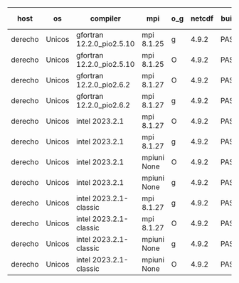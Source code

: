 

| host     | os       | compiler                              | mpi                      | o_g        | netcdf        | build       | u_pass          | u_fail          | s_pass            | s_fail            | e_pass             | e_fail             | nuopc_pass       | nuopc_fail       | artifacts link          |
|----------|----------|---------------------------------------|--------------------------|------------|---------------|-------------|-----------------|-----------------|-------------------|-------------------|--------------------|--------------------|------------------|------------------|-------------------------|
| derecho | Unicos | gfortran 12.2.0_pio2.5.10 | mpi 8.1.25  | g | 4.9.2  | PASS | None | None | None | None | None | None | None | None | <a href="https://github.com/esmf-org/esmf-test-artifacts/tree/eecc8168d762642987fba72cc45d7a637e132816/develop/gfortran/12.2.0_pio2.5.10/g/mpi/8.1.25" target="_blank">eecc816</a> | 
| derecho | Unicos | gfortran 12.2.0_pio2.5.10 | mpi 8.1.25  | O | 4.9.2  | PASS | 14109 | 0 | 49 | 0 | 81 | 0 | 47 | 0 | <a href="https://github.com/esmf-org/esmf-test-artifacts/tree/5685158fa475ee1db271190af34af6b395ccea6b/develop/gfortran/12.2.0_pio2.5.10/O/mpi/8.1.25" target="_blank">5685158</a> | 
| derecho | Unicos | gfortran 12.2.0_pio2.6.2 | mpi 8.1.27  | O | 4.9.2  | PASS | None | None | None | None | None | None | None | None | <a href="https://github.com/esmf-org/esmf-test-artifacts/tree/3e49fd8ba2df06870a744b2c6ca5aafddaf7ff59/develop/gfortran/12.2.0_pio2.6.2/O/mpi/8.1.27" target="_blank">3e49fd8</a> | 
| derecho | Unicos | gfortran 12.2.0_pio2.6.2 | mpi 8.1.27  | g | 4.9.2  | PASS | 14109 | 0 | 49 | 0 | 81 | 0 | 47 | 0 | <a href="https://github.com/esmf-org/esmf-test-artifacts/tree/8d8d3ab3e8f994e10f02979738a420d46f419755/develop/gfortran/12.2.0_pio2.6.2/g/mpi/8.1.27" target="_blank">8d8d3ab</a> | 
| derecho | Unicos | intel 2023.2.1 | mpi 8.1.27  | O | 4.9.2  | PASS | 14109 | 0 | 49 | 0 | 81 | 0 | 47 | 0 | <a href="https://github.com/esmf-org/esmf-test-artifacts/tree/2ba414a08775b9bd3cca18f7ab7f6f76fe5719ae/develop/intel/2023.2.1/O/mpi/8.1.27" target="_blank">2ba414a</a> | 
| derecho | Unicos | intel 2023.2.1 | mpi 8.1.27  | g | 4.9.2  | PASS | 14109 | 0 | 49 | 0 | 81 | 0 | 47 | 0 | <a href="https://github.com/esmf-org/esmf-test-artifacts/tree/1268496b66b5a6fbd9efbdb27ff914d7abef6537/develop/intel/2023.2.1/g/mpi/8.1.27" target="_blank">1268496</a> | 
| derecho | Unicos | intel 2023.2.1 | mpiuni None  | O | 4.9.2  | PASS | 12441 | 0 | 8 | 0 | 44 | 0 | None | None | <a href="https://github.com/esmf-org/esmf-test-artifacts/tree/250f09ecd138edf7591f9fe266e022385470058e/develop/intel/2023.2.1/O/mpiuni/None" target="_blank">250f09e</a> | 
| derecho | Unicos | intel 2023.2.1 | mpiuni None  | g | 4.9.2  | PASS | 12441 | 0 | 8 | 0 | 44 | 0 | None | None | <a href="https://github.com/esmf-org/esmf-test-artifacts/tree/554ed5fd2def5f0b406c53aa59ad62a3d8304b8f/develop/intel/2023.2.1/g/mpiuni/None" target="_blank">554ed5f</a> | 
| derecho | Unicos | intel 2023.2.1-classic | mpi 8.1.27  | g | 4.9.2  | PASS | None | None | None | None | None | None | None | None | <a href="https://github.com/esmf-org/esmf-test-artifacts/tree/7cdc44d9f6a84da06cb62fe46109d8269058251d/develop/intel/2023.2.1-classic/g/mpi/8.1.27" target="_blank">7cdc44d</a> | 
| derecho | Unicos | intel 2023.2.1-classic | mpi 8.1.27  | O | 4.9.2  | PASS | None | None | None | None | None | None | None | None | <a href="https://github.com/esmf-org/esmf-test-artifacts/tree/82ccb3aade86deefbb75a55fa421c5a63ccce6b8/develop/intel/2023.2.1-classic/O/mpi/8.1.27" target="_blank">82ccb3a</a> | 
| derecho | Unicos | intel 2023.2.1-classic | mpiuni None  | g | 4.9.2  | PASS | 12441 | 0 | 8 | 0 | 44 | 0 | None | None | <a href="https://github.com/esmf-org/esmf-test-artifacts/tree/5d79b7b9ea4c3418396b2ef97d4a5cb8f35e483c/develop/intel/2023.2.1-classic/g/mpiuni/None" target="_blank">5d79b7b</a> | 
| derecho | Unicos | intel 2023.2.1-classic | mpiuni None  | O | 4.9.2  | PASS | 12441 | 0 | 8 | 0 | 44 | 0 | None | None | <a href="https://github.com/esmf-org/esmf-test-artifacts/tree/6b9bbfc38463e0571d41f5cd8100df46df1f70de/develop/intel/2023.2.1-classic/O/mpiuni/None" target="_blank">6b9bbfc</a> | 
